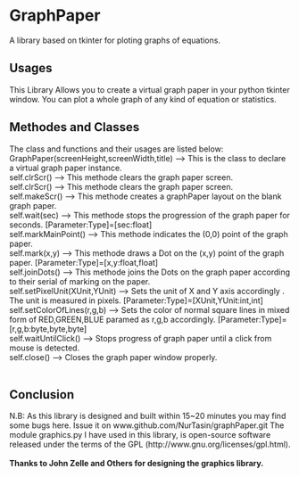 # GraphPaper
A library based on tkinter for ploting graphs of equations.

<h2>Usages</h2>
This Library Allows you to create a virtual graph paper in your python tkinter window.
You can plot a whole graph of any kind of equation or statistics.

<h2>Methodes and Classes</h2>
The class and functions and their usages are listed below:
GraphPaper(screenHeight,screenWidth,title) --> This is the class to declare a virtual graph paper instance.<br>
self.clrScr() --> This methode clears the graph paper screen.<br>
self.clrScr() --> This methode clears the graph paper screen.<br>
self.makeScr() --> This methode creates a graphPaper layout on the blank graph paper.<br>
self.wait(sec) --> This methode stops the progression of the graph paper for <sec> seconds. [Parameter:Type]=[sec:float]<br>
self.markMainPoint() --> This methode indicates the (0,0) point of the graph paper.<br>
self.mark(x,y) --> This methode draws a Dot on the (x,y) point of the graph paper. [Parameter:Type]=[x,y:float,float]<br>
self.joinDots() --> This methode joins the Dots on the graph paper according to their serial of marking on the paper.<br>
self.setPixelUnit(XUnit,YUnit) --> Sets the unit of X and Y axis accordingly . The unit is measured in pixels. [Parameter:Type]=[XUnit,YUnit:int,int]<br>
self.setColorOfLines(r,g,b) --> Sets the color of normal square lines in mixed form of RED,GREEN,BLUE paramed as r,g,b accordingly. [Parameter:Type]=[r,g,b:byte,byte,byte]<br>
self.waitUntilClick() --> Stops progress of graph paper until a click from mouse is detected.<br>
self.close() --> Closes the graph paper window properly.<br>
<br>
<h2>Conclusion</h2>
N.B: As this library is designed and built within 15~20 minutes you may find some bugs here. Issue it on www.github.com/NurTasin/graphPaper.git
The module graphics.py I have used in this library, is open-source software released under the terms of the
GPL (http://www.gnu.org/licenses/gpl.html).<br><br>
<strong>Thanks to John Zelle and Others for designing the graphics library.</strong>
